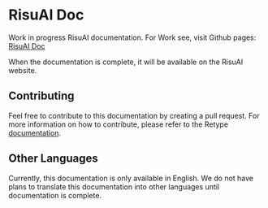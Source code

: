 # RisuAI Doc

Work in progress RisuAI documentation.
For Work see, visit Github pages: [RisuAI Doc](https://kwaroran.github.io/docs/.retype/)

When the documentation is complete, it will be available on the RisuAI website.

## Contributing

Feel free to contribute to this documentation by creating a pull request.
For more information on how to contribute, please refer to the Retype [documentation](https://retype.com/docs/).

## Other Languages

Currently, this documentation is only available in English. We do not have plans to translate this documentation into other languages until documentation is complete.